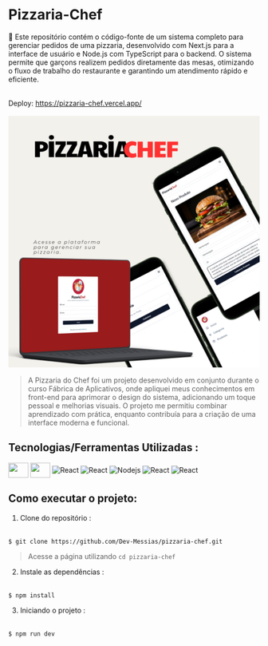 # Pizzaria-Chef
 🚀 Este repositório contém o código-fonte de um sistema completo para gerenciar pedidos de uma pizzaria, desenvolvido com Next.js para a interface de usuário e Node.js com TypeScript para o backend. O sistema permite que garçons realizem pedidos diretamente das mesas, otimizando o fluxo de trabalho do restaurante e garantindo um atendimento rápido e eficiente.<br><br>
<div>
    Deploy:
     <a href="https://pizzaria-chef.vercel.app/" >
      https://pizzaria-chef.vercel.app/
    </a>
   
</div><br>
<img src="./src/assets/imgred.png" alt="Nodejs">

> A Pizzaria do Chef foi um projeto desenvolvido em conjunto durante o curso Fábrica de Aplicativos, onde apliquei meus conhecimentos em front-end para aprimorar o design do sistema, adicionando um toque pessoal e melhorias visuais. O projeto me permitiu combinar aprendizado com prática, enquanto contribuía para a criação de uma interface moderna e funcional.

 ## Tecnologias/Ferramentas Utilizadas :

 <div style="display: inline_block" >
    <img align="center" alt="" height="30" width="40" src="https://cdn.jsdelivr.net/gh/devicons/devicon@latest/icons/vscode/vscode-original.svg" />
    <img align="center" alt="" height="30" width="40" src="https://cdn.jsdelivr.net/gh/devicons/devicon@latest/icons/typescript/typescript-original.svg" />
    <img  align="center" alt="React" height="30" width="40" src="https://cdn.jsdelivr.net/gh/devicons/devicon@latest/icons/nextjs/nextjs-original.svg" />
    <img align="center" alt="React" height="30" width="40" src="https://cdn.jsdelivr.net/gh/devicons/devicon@latest/icons/vercel/vercel-original.svg" />
    <img align="center" alt="Nodejs" height="30" width="40"  src="https://cdn.jsdelivr.net/gh/devicons/devicon@latest/icons/github/github-original.svg" />
    <img align="center" alt="React" height="30" width="40" src="https://cdn.jsdelivr.net/gh/devicons/devicon@latest/icons/git/git-original.svg" />
    <img align="center" alt="React" height="30" width="40" src="https://cdn.jsdelivr.net/gh/devicons/devicon@latest/icons/tailwindcss/tailwindcss-original.svg" />
</div>



## Como executar o projeto:

1. Clone do repositório :

```

$ git clone https://github.com/Dev-Messias/pizzaria-chef.git

```
> Acesse a página utilizando `cd pizzaria-chef`

2. Instale as dependências :

```

$ npm install

```


3. Iniciando o projeto :

```

$ npm run dev

```


 
